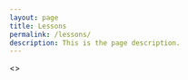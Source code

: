 ```yaml
---
layout: page
title: Lessons
permalink: /lessons/
description: This is the page description.
---
```


<<Missing text>>
